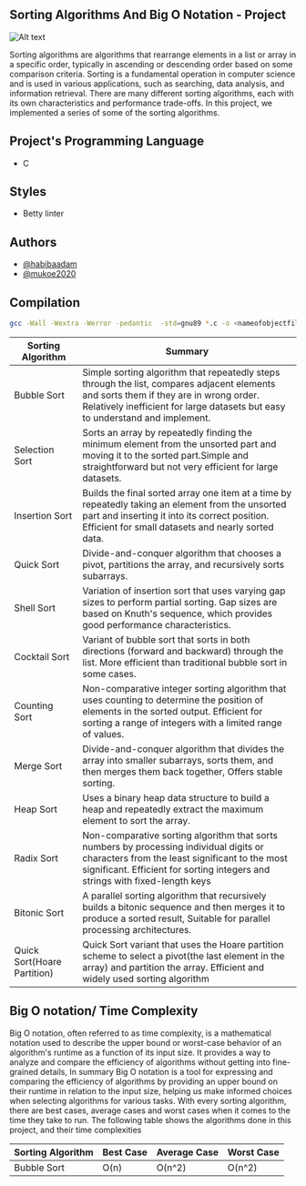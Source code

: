 ## Sorting Algorithms And Big O Notation - Project

![Alt text](https://embed-ssl.wistia.com/deliveries/70d6f4e10e2badb5ef394f00c17ad2bc1c14f6e7.jpg)

Sorting algorithms are algorithms that rearrange elements in a list or array in a specific order, typically in ascending or descending order based on some comparison criteria. Sorting is a fundamental operation in computer science and is used in various applications, such as searching, data analysis, and information retrieval. There are many different sorting algorithms, each with its own characteristics and performance trade-offs. In this project, we implemented a series of some of the sorting algorithms.

## Project's Programming Language
* C 

## Styles
* Betty linter

## Authors

- [@habibaadam](https://www.github.com/habibaadam)
- [@mukoe2020](https://www.github.com/mukoe2020)

## Compilation

```bash
gcc -Wall -Wextra -Werror -pedantic  -std=gnu89 *.c -o <nameofobjectfile>
```

Sorting Algorithm            |            Summary
--------------------------   | --------------------------------------------------------                     
Bubble Sort                  |  Simple sorting algorithm that repeatedly steps through the list, compares adjacent elements and sorts them if they are in wrong order. Relatively inefficient for large datasets but easy to understand and implement.
Selection Sort               | Sorts an array by repeatedly finding the minimum element from the unsorted part and moving it to the sorted part.Simple and straightforward but not very efficient for large datasets.
Insertion Sort               | Builds the final sorted array one item at a time by repeatedly taking an element from the unsorted part and inserting it into its correct position. Efficient for small datasets and nearly sorted data.
Quick Sort                   | Divide-and-conquer algorithm that chooses a pivot, partitions the array, and recursively sorts subarrays.
Shell Sort                   | Variation of insertion sort that uses varying gap sizes to perform partial sorting. Gap sizes are based on Knuth's sequence, which provides good performance characteristics.
Cocktail Sort                | Variant of bubble sort that sorts in both directions (forward and backward) through the list. More efficient than traditional bubble sort in some cases.
Counting Sort                | Non-comparative integer sorting algorithm that uses counting to determine the position of elements in the sorted output. Efficient for sorting a range of integers with a limited range of values.
Merge Sort                   | Divide-and-conquer algorithm that divides the array into smaller subarrays, sorts them, and then merges them back together, Offers stable sorting.
Heap Sort                    | Uses a binary heap data structure to build a heap and repeatedly extract the maximum element to sort the array.
Radix Sort                   | Non-comparative sorting algorithm that sorts numbers by processing individual digits or characters from the least significant to the most significant. Efficient for sorting integers and strings with fixed-length keys
Bitonic Sort                 | A parallel sorting algorithm that recursively builds a bitonic sequence and then merges it to produce a sorted result, Suitable for parallel processing architectures.
Quick Sort(Hoare Partition)  | Quick Sort variant that uses the Hoare partition scheme to select a pivot(the last element in the array) and partition the array. Efficient and widely used sorting algorithm


## Big O notation/ Time Complexity
Big O notation, often referred to as time complexity, is a mathematical notation used to describe the upper bound or worst-case behavior of an algorithm's runtime as a function of its input size. It provides a way to analyze and compare the efficiency of algorithms without getting into fine-grained details, In summary
Big O notation is a tool for expressing and comparing the efficiency of algorithms by providing an upper bound on their runtime in relation to the input size, helping us make informed choices when selecting algorithms for various tasks. With every sorting algorithm, there are best cases, average cases and worst cases when it comes to the time they take to run. The following table shows the algorithms done in this project, and their time complexities

Sorting Algorithm      | Best Case         | Average Case        | Worst Case
---------------------- | ----------------- | ------------------- | ---------------------------------
Bubble Sort            | O(n)              | O(n^2)              | O(n^2)